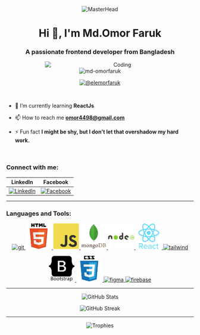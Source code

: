 <p align="center">
  <img src="https://media.geeksforgeeks.org/wp-content/cdn-uploads/20210310114057/web-development-image.png" alt="MasterHead">
</p>


<!-- Other sections -->

<h1 align="center">Hi 👋, I'm Md.Omor Faruk</h1>
<h3 align="center">A passionate frontend developer from Bangladesh</h3>

<p align="center">
  <img align="right" alt="Coding" width="400" src="https://miro.medium.com/v2/resize:fit:1100/1*-ntL3Dsvc-dJ5cLGRtSuEw.gif">
</p>

<p align="center"> <img src="https://komarev.com/ghpvc/?username=md-omorfaruk&label=Profile%20views&color=0e75b6&style=flat" alt="md-omorfaruk" /> </p>

<p align="center"> <a href="https://twitter.com/@elemorfaruk" target="blank"><img src="https://img.shields.io/twitter/follow/@elemorfaruk?logo=twitter&style=for-the-badge" alt="@elemorfaruk" /></a> </p>

<p>&nbsp;</p>

- 🌱 I’m currently learning **ReactJs**

- 📫 How to reach me **omor4498@gmail.com**

- ⚡ Fun fact **I might be shy, but I don't let that overshadow my hard work.**

<p>&nbsp;</p>


### Connect with me:

| LinkedIn | Facebook |
|----------|----------|
| <a href="https://www.linkedin.com/in/mdomorfaruk01/" target="_blank"><img src="https://raw.githubusercontent.com/rahuldkjain/github-profile-readme-generator/master/src/images/icons/Social/linked-in-alt.svg" alt="LinkedIn" height="30" width="40" /></a> | <a href="https://www.facebook.com/profile.php?id=100009080617588" target="_blank"><img src="https://raw.githubusercontent.com/rahuldkjain/github-profile-readme-generator/master/src/images/icons/Social/facebook.svg" alt="Facebook" height="30" width="40" /></a> |




---

<h3 align="left" >Languages and Tools:</h3>
<p align="center">
  <a margin="10px" href="https://git-scm.com/" target="_blank" rel="noreferrer"> <img src="https://www.vectorlogo.zone/logos/git-scm/git-scm-icon.svg" alt="git" width="70" height="70"/> </a> <a href="https://www.w3.org/html/" target="_blank" rel="noreferrer"> <img src="https://raw.githubusercontent.com/devicons/devicon/master/icons/html5/html5-original-wordmark.svg" alt="html5" width="70" height="70"/> </a> <a href="https://developer.mozilla.org/en-US/docs/Web/JavaScript" target="_blank" rel="noreferrer"> <img src="https://raw.githubusercontent.com/devicons/devicon/master/icons/javascript/javascript-original.svg" alt="javascript" width="70" height="70"/> </a> <a href="https://www.mongodb.com/" target="_blank" rel="noreferrer"> <img src="https://raw.githubusercontent.com/devicons/devicon/master/icons/mongodb/mongodb-original-wordmark.svg" alt="mongodb" width="70" height="70"/> </a>  <a href="https://nodejs.org" target="_blank" rel="noreferrer"> <img src="https://raw.githubusercontent.com/devicons/devicon/master/icons/nodejs/nodejs-original-wordmark.svg" alt="nodejs" width="70" height="70"/> </a>  <a href="https://reactjs.org/" target="_blank" rel="noreferrer"> <img src="https://raw.githubusercontent.com/devicons/devicon/master/icons/react/react-original-wordmark.svg" alt="react" width="70" height="70"/> </a> <a href="https://tailwindcss.com/" target="_blank" rel="noreferrer"> <img src="https://www.vectorlogo.zone/logos/tailwindcss/tailwindcss-icon.svg" alt="tailwind" width="70" height="70"/> </a> 
</p>
<p align="center">
 <a href="https://getbootstrap.com" target="_blank" rel="noreferrer"> <img src="https://raw.githubusercontent.com/devicons/devicon/master/icons/bootstrap/bootstrap-plain-wordmark.svg" alt="bootstrap" width="70" height="70"/> </a>   <a href="https://www.w3schools.com/css/" target="_blank" rel="noreferrer"> <img src="https://raw.githubusercontent.com/devicons/devicon/master/icons/css3/css3-original-wordmark.svg" alt="css3" width="70" height="70"/> </a> <a href="https://www.figma.com/" target="_blank" rel="noreferrer"> <img src="https://www.vectorlogo.zone/logos/figma/figma-icon.svg" alt="figma" width="70" height="70"/> </a> <a href="https://firebase.google.com/" target="_blank" rel="noreferrer"> <img src="https://www.vectorlogo.zone/logos/firebase/firebase-icon.svg" alt="firebase" width="70" height="70"/> </a> 
</p>

 ---

<p align="center">
  <img src="https://github-readme-stats.vercel.app/api?username=md-omorfaruk&show_icons=true&locale=en" alt="GitHub Stats" />
</p>

<p align="center">
  <img src="https://github-readme-streak-stats.herokuapp.com/?user=md-omorfaruk" alt="GitHub Streak" />
</p>


---

<p align="center">
  <img src="https://github-profile-trophy.vercel.app/?username=md-omorfaruk&theme=flat&column=7" alt="Trophies" />
</p>





